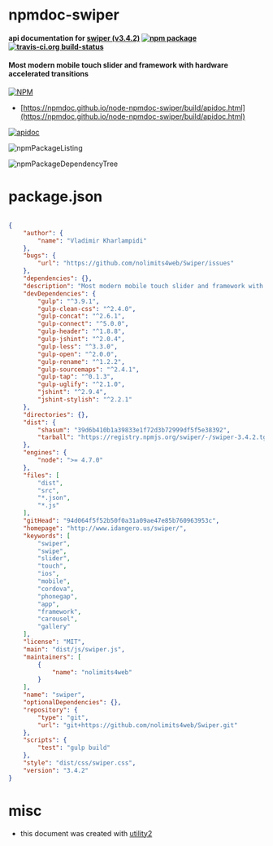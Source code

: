 # npmdoc-swiper

#### api documentation for  [swiper (v3.4.2)](http://www.idangero.us/swiper/)  [![npm package](https://img.shields.io/npm/v/npmdoc-swiper.svg?style=flat-square)](https://www.npmjs.org/package/npmdoc-swiper) [![travis-ci.org build-status](https://api.travis-ci.org/npmdoc/node-npmdoc-swiper.svg)](https://travis-ci.org/npmdoc/node-npmdoc-swiper)

#### Most modern mobile touch slider and framework with hardware accelerated transitions

[![NPM](https://nodei.co/npm/swiper.png?downloads=true&downloadRank=true&stars=true)](https://www.npmjs.com/package/swiper)

- [https://npmdoc.github.io/node-npmdoc-swiper/build/apidoc.html](https://npmdoc.github.io/node-npmdoc-swiper/build/apidoc.html)

[![apidoc](https://npmdoc.github.io/node-npmdoc-swiper/build/screenCapture.buildCi.browser.%252Ftmp%252Fbuild%252Fapidoc.html.png)](https://npmdoc.github.io/node-npmdoc-swiper/build/apidoc.html)

![npmPackageListing](https://npmdoc.github.io/node-npmdoc-swiper/build/screenCapture.npmPackageListing.svg)

![npmPackageDependencyTree](https://npmdoc.github.io/node-npmdoc-swiper/build/screenCapture.npmPackageDependencyTree.svg)



# package.json

```json

{
    "author": {
        "name": "Vladimir Kharlampidi"
    },
    "bugs": {
        "url": "https://github.com/nolimits4web/Swiper/issues"
    },
    "dependencies": {},
    "description": "Most modern mobile touch slider and framework with hardware accelerated transitions",
    "devDependencies": {
        "gulp": "^3.9.1",
        "gulp-clean-css": "^2.4.0",
        "gulp-concat": "^2.6.1",
        "gulp-connect": "^5.0.0",
        "gulp-header": "^1.8.8",
        "gulp-jshint": "^2.0.4",
        "gulp-less": "^3.3.0",
        "gulp-open": "^2.0.0",
        "gulp-rename": "^1.2.2",
        "gulp-sourcemaps": "^2.4.1",
        "gulp-tap": "^0.1.3",
        "gulp-uglify": "^2.1.0",
        "jshint": "^2.9.4",
        "jshint-stylish": "^2.2.1"
    },
    "directories": {},
    "dist": {
        "shasum": "39d6b410b1a39833e1f72d3b72999df5f5e38392",
        "tarball": "https://registry.npmjs.org/swiper/-/swiper-3.4.2.tgz"
    },
    "engines": {
        "node": ">= 4.7.0"
    },
    "files": [
        "dist",
        "src",
        "*.json",
        "*.js"
    ],
    "gitHead": "94d064f5f52b50f0a31a09ae47e85b760963953c",
    "homepage": "http://www.idangero.us/swiper/",
    "keywords": [
        "swiper",
        "swipe",
        "slider",
        "touch",
        "ios",
        "mobile",
        "cordova",
        "phonegap",
        "app",
        "framework",
        "carousel",
        "gallery"
    ],
    "license": "MIT",
    "main": "dist/js/swiper.js",
    "maintainers": [
        {
            "name": "nolimits4web"
        }
    ],
    "name": "swiper",
    "optionalDependencies": {},
    "repository": {
        "type": "git",
        "url": "git+https://github.com/nolimits4web/Swiper.git"
    },
    "scripts": {
        "test": "gulp build"
    },
    "style": "dist/css/swiper.css",
    "version": "3.4.2"
}
```



# misc
- this document was created with [utility2](https://github.com/kaizhu256/node-utility2)
